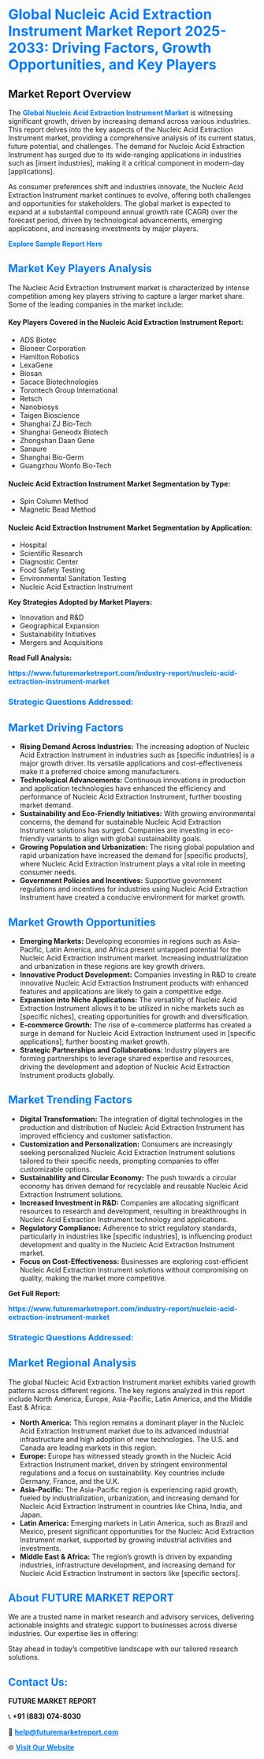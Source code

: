 <h1 style="color: #007BFF;">Global Nucleic Acid Extraction Instrument Market Report 2025-2033: Driving Factors, Growth Opportunities, and Key Players</h1>

<section id="overview">
<h2>Market Report Overview</h2>
<p>The <a href="https://www.futuremarketreport.com/industry-report/nucleic-acid-extraction-instrument-market" style="color: #007BFF; text-decoration: none;"><strong>Global Nucleic Acid Extraction Instrument Market</strong></a> is witnessing significant growth, driven by increasing demand across various industries. This report delves into the key aspects of the Nucleic Acid Extraction Instrument market, providing a comprehensive analysis of its current status, future potential, and challenges. The demand for Nucleic Acid Extraction Instrument has surged due to its wide-ranging applications in industries such as [insert industries], making it a critical component in modern-day [applications].</p>
<p>As consumer preferences shift and industries innovate, the Nucleic Acid Extraction Instrument market continues to evolve, offering both challenges and opportunities for stakeholders. The global market is expected to expand at a substantial compound annual growth rate (CAGR) over the forecast period, driven by technological advancements, emerging applications, and increasing investments by major players.</p>
</section>

<section id="overview">
<p><a href="https://www.futuremarketreport.com/request-sample/reportId=123946" style="color: #007BFF; text-decoration: none;"><strong>Explore Sample Report Here</strong></a></p>
</section>

<section id="key-players">
<h2 style="color: #007BFF;">Market Key Players Analysis</h2>
<p>The Nucleic Acid Extraction Instrument market is characterized by intense competition among key players striving to capture a larger market share. Some of the leading companies in the market include:</p>
<h4>Key Players Covered in the Nucleic Acid Extraction Instrument Report:</h4>
<ul><li>ADS Biotec</li><li>Bioneer Corporation</li><li>Hamilton Robotics</li><li>LexaGene</li><li>Biosan</li><li>Sacace Biotechnologies</li><li>Torontech Group International</li><li>Retsch</li><li>Nanobiosys</li><li>Taigen Bioscience</li><li>Shanghai ZJ Bio-Tech</li><li>Shanghai Geneodx Biotech</li><li>Zhongshan Daan Gene</li><li>Sanaure</li><li>Shanghai Bio-Germ</li><li>Guangzhou Wonfo Bio-Tech</li></ul>
<h4>Nucleic Acid Extraction Instrument Market Segmentation by Type:</h4>
<ul><li>Spin Column Method</li><li>Magnetic Bead Method</li></ul>

<h4>Nucleic Acid Extraction Instrument Market Segmentation by Application:</h4>
<ul><li>Hospital</li><li>Scientific Research</li><li>Diagnostic Center</li><li>Food Safety Testing</li><li>Environmental Sanitation Testing</li><li>Nucleic Acid Extraction Instrument</li></ul>
<p><strong>Key Strategies Adopted by Market Players:</strong></p>
<ul>
<li>Innovation and R&D</li>
<li>Geographical Expansion</li>
<li>Sustainability Initiatives</li>
<li>Mergers and Acquisitions</li>
</ul>
</section>

<section>
<p><strong>Read Full Analysis: </strong></p><a href="https://www.futuremarketreport.com/industry-report/nucleic-acid-extraction-instrument-market" style="color: #007BFF; text-decoration: none;"><strong>https://www.futuremarketreport.com/industry-report/nucleic-acid-extraction-instrument-market</strong></a>
<h3 style="color: #007BFF;">Strategic Questions Addressed:</h3>
</section>

<section id="driving-factors">
<h2 style="color: #007BFF;">Market Driving Factors</h2>
<ul>
<li><strong>Rising Demand Across Industries:</strong> The increasing adoption of Nucleic Acid Extraction Instrument in industries such as [specific industries] is a major growth driver. Its versatile applications and cost-effectiveness make it a preferred choice among manufacturers.</li>
<li><strong>Technological Advancements:</strong> Continuous innovations in production and application technologies have enhanced the efficiency and performance of Nucleic Acid Extraction Instrument, further boosting market demand.</li>
<li><strong>Sustainability and Eco-Friendly Initiatives:</strong> With growing environmental concerns, the demand for sustainable Nucleic Acid Extraction Instrument solutions has surged. Companies are investing in eco-friendly variants to align with global sustainability goals.</li>
<li><strong>Growing Population and Urbanization:</strong> The rising global population and rapid urbanization have increased the demand for [specific products], where Nucleic Acid Extraction Instrument plays a vital role in meeting consumer needs.</li>
<li><strong>Government Policies and Incentives:</strong> Supportive government regulations and incentives for industries using Nucleic Acid Extraction Instrument have created a conducive environment for market growth.</li>
</ul>
</section>

<section id="growth-opportunities">
<h2 style="color: #007BFF;">Market Growth Opportunities</h2>
<ul>
<li><strong>Emerging Markets:</strong> Developing economies in regions such as Asia-Pacific, Latin America, and Africa present untapped potential for the Nucleic Acid Extraction Instrument market. Increasing industrialization and urbanization in these regions are key growth drivers.</li>
<li><strong>Innovative Product Development:</strong> Companies investing in R&D to create innovative Nucleic Acid Extraction Instrument products with enhanced features and applications are likely to gain a competitive edge.</li>
<li><strong>Expansion into Niche Applications:</strong> The versatility of Nucleic Acid Extraction Instrument allows it to be utilized in niche markets such as [specific niches], creating opportunities for growth and diversification.</li>
<li><strong>E-commerce Growth:</strong> The rise of e-commerce platforms has created a surge in demand for Nucleic Acid Extraction Instrument used in [specific applications], further boosting market growth.</li>
<li><strong>Strategic Partnerships and Collaborations:</strong> Industry players are forming partnerships to leverage shared expertise and resources, driving the development and adoption of Nucleic Acid Extraction Instrument products globally.</li>
</ul>
</section>

<section id="trending-factors">
<h2 style="color: #007BFF;">Market Trending Factors</h2>
<ul>
<li><strong>Digital Transformation:</strong> The integration of digital technologies in the production and distribution of Nucleic Acid Extraction Instrument has improved efficiency and customer satisfaction.</li>
<li><strong>Customization and Personalization:</strong> Consumers are increasingly seeking personalized Nucleic Acid Extraction Instrument solutions tailored to their specific needs, prompting companies to offer customizable options.</li>
<li><strong>Sustainability and Circular Economy:</strong> The push towards a circular economy has driven demand for recyclable and reusable Nucleic Acid Extraction Instrument solutions.</li>
<li><strong>Increased Investment in R&D:</strong> Companies are allocating significant resources to research and development, resulting in breakthroughs in Nucleic Acid Extraction Instrument technology and applications.</li>
<li><strong>Regulatory Compliance:</strong> Adherence to strict regulatory standards, particularly in industries like [specific industries], is influencing product development and quality in the Nucleic Acid Extraction Instrument market.</li>
<li><strong>Focus on Cost-Effectiveness:</strong> Businesses are exploring cost-efficient Nucleic Acid Extraction Instrument solutions without compromising on quality, making the market more competitive.</li>
</ul>
</section>

<section>
<p><strong>Get Full Report: </strong></p><a href="https://www.futuremarketreport.com/industry-report/nucleic-acid-extraction-instrument-market" style="color: #007BFF; text-decoration: none;"><strong>https://www.futuremarketreport.com/industry-report/nucleic-acid-extraction-instrument-market</strong></a>
<h3 style="color: #007BFF;">Strategic Questions Addressed:</h3>
</section>


<section id="regional-analysis">
<h2 style="color: #007BFF;">Market Regional Analysis</h2>
<p>The global Nucleic Acid Extraction Instrument market exhibits varied growth patterns across different regions. The key regions analyzed in this report include North America, Europe, Asia-Pacific, Latin America, and the Middle East & Africa:</p>
<ul>
<li><strong>North America:</strong> This region remains a dominant player in the Nucleic Acid Extraction Instrument market due to its advanced industrial infrastructure and high adoption of new technologies. The U.S. and Canada are leading markets in this region.</li>
<li><strong>Europe:</strong> Europe has witnessed steady growth in the Nucleic Acid Extraction Instrument market, driven by stringent environmental regulations and a focus on sustainability. Key countries include Germany, France, and the U.K.</li>
<li><strong>Asia-Pacific:</strong> The Asia-Pacific region is experiencing rapid growth, fueled by industrialization, urbanization, and increasing demand for Nucleic Acid Extraction Instrument in countries like China, India, and Japan.</li>
<li><strong>Latin America:</strong> Emerging markets in Latin America, such as Brazil and Mexico, present significant opportunities for the Nucleic Acid Extraction Instrument market, supported by growing industrial activities and investments.</li>
<li><strong>Middle East & Africa:</strong> The region’s growth is driven by expanding industries, infrastructure development, and increasing demand for Nucleic Acid Extraction Instrument in sectors like [specific sectors].</li>
</ul>
</section>

<footer>
<h2 style="color: #007BFF;">About FUTURE MARKET REPORT</h2>
<p>We are a trusted name in market research and advisory services, delivering actionable insights and strategic support to businesses across diverse industries. Our expertise lies in offering:</p>

<p>Stay ahead in today’s competitive landscape with our tailored research solutions.</p>

<h2 style="color: #007BFF;">Contact Us:</h2>
<p><strong>FUTURE MARKET REPORT</strong></p>
<p>📞 <strong>+91 (883) 074-8030</strong></p>
<p>📧 <strong><a href="mailto:help@futuremarketreport.com" style="color: #007BFF;">help@futuremarketreport.com</a></strong></p>
<p>🌐 <strong><a href="https://www.futuremarketreport.com/" style="color: #007BFF;">Visit Our Website</a></strong></p>
</footer>